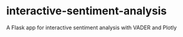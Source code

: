 # interactive-sentiment-analysis
A Flask app for interactive sentiment analysis with VADER and Plotly
